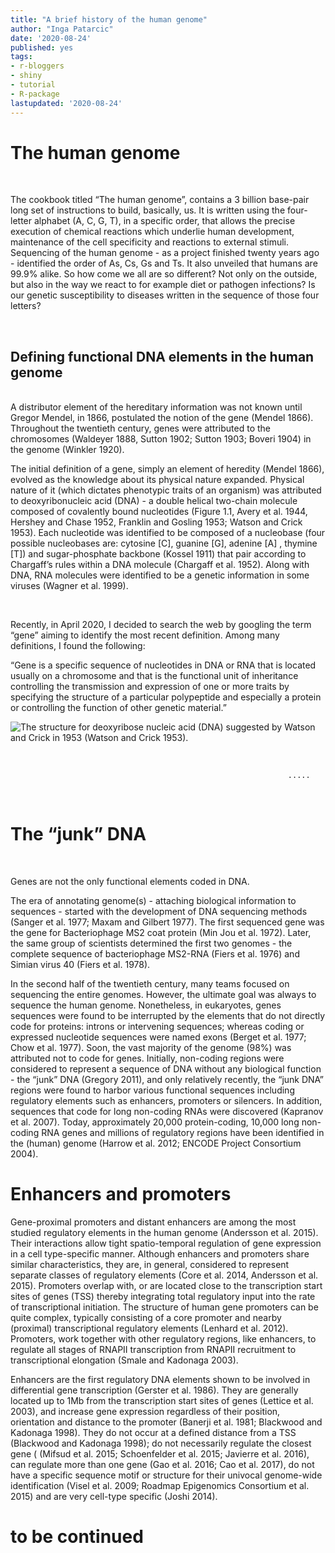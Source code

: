 ```yaml
---
title: "A brief history of the human genome"
author: "Inga Patarcic"
date: '2020-08-24'
published: yes
tags:
- r-bloggers
- shiny
- tutorial
- R-package
lastupdated: '2020-08-24'
---
```


 
  
# The human genome 
<br />
  
The cookbook titled “The human genome”, contains a 3 billion base-pair long set of instructions to build, basically, us. It is written using the four-letter alphabet (A, C, G, T), in a specific order, that allows the precise execution of chemical reactions which underlie human development, maintenance of the cell specificity and reactions to external stimuli. Sequencing of the human genome - as a project finished twenty years ago - identified the order of As, Cs, Gs and Ts. It also unveiled that humans are 99.9% alike. So how come we all are so different? Not only on the outside, but also in the way we react to for example diet or pathogen infections? Is our genetic susceptibility to diseases written in the sequence of those four letters?


  
<br />
  
## Defining functional DNA elements in the human genome
<br />
A distributor element of the hereditary information was not known until Gregor Mendel, in 1866, postulated the notion of the gene (Mendel 1866). Throughout the twentieth century, genes were attributed to the chromosomes (Waldeyer 1888, Sutton 1902; Sutton 1903; Boveri 1904) in the genome (Winkler 1920). 
<br />

The initial definition of a gene, simply an element of heredity (Mendel 1866), evolved as the knowledge about its physical nature expanded. Physical nature of it (which dictates phenotypic traits of an organism) was attributed to deoxyribonucleic acid (DNA) - a double helical two-chain molecule composed of covalently bound nucleotides (Figure 1.1, Avery et al. 1944, Hershey and Chase 1952, Franklin and Gosling 1953; Watson and Crick 1953). Each nucleotide was identified to be composed of a nucleobase (four possible nucleobases are: cytosine [C], guanine [G], adenine [A] , thymine [T]) and sugar-phosphate backbone (Kossel 1911) that  pair according to Chargaff’s rules within a DNA molecule (Chargaff et al. 1952). Along with DNA, RNA molecules were identified to be a genetic information in some viruses (Wagner et al. 1999).
 

<br />



Recently, in April 2020, I decided to search the web by googling the term “gene” aiming to identify the most recent definition. Among many definitions, I found the following:

“Gene is a specific sequence of nucleotides in DNA or RNA that is located usually on a chromosome and that is the functional unit of inheritance controlling the transmission and expression of one or more traits by specifying the structure of a particular polypeptide and especially a protein or controlling the function of other genetic material.”

![The structure for deoxyribose nucleic acid (DNA) suggested by Watson and Crick in 1953 (Watson and Crick 1953).](/myDNA/img/DNA..jpg)

<br />

                                                                  .....
                                                                  
                                                                  
 <br />       
 
# The “junk” DNA
<br />

Genes are not the only functional elements coded in DNA. 

The era of annotating genome(s) - attaching biological information to sequences - started with the development of DNA sequencing methods (Sanger et al. 1977; Maxam and Gilbert 1977). The first sequenced gene was the gene for Bacteriophage MS2 coat protein (Min Jou et al. 1972). Later, the same group of scientists determined the first two genomes - the complete sequence of bacteriophage MS2-RNA (Fiers et al. 1976) and Simian virus 40 (Fiers et al. 1978). 

In the second half of the twentieth century, many teams focused on sequencing the entire genomes. However, the ultimate goal was always to sequence the human genome. Nonetheless, in eukaryotes, genes sequences were found to be interrupted by the elements that do not directly code for proteins: introns or intervening sequences; whereas coding or expressed nucleotide sequences were named exons (Berget et al. 1977; Chow et al. 1977). Soon, the vast majority of the genome (98%) was attributed not to code for genes. Initially, non-coding regions were considered to represent a sequence of DNA without any biological function  - the “junk” DNA (Gregory 2011), and only relatively recently, the “junk DNA” regions were found to harbor various functional sequences including regulatory elements such as enhancers, promoters or silencers. In addition, sequences that code for long non-coding RNAs were discovered (Kapranov et al. 2007). Today, approximately 20,000 protein-coding, 10,000 long non-coding RNA genes and millions of regulatory regions have been identified in the (human) genome (Harrow et al. 2012;  ENCODE Project Consortium 2004). 


# Enhancers and promoters 


Gene-proximal promoters and distant enhancers are among the most studied regulatory elements in the human genome (Andersson et al. 2015). Their interactions allow tight spatio-temporal regulation of gene expression in a cell type-specific manner. Although enhancers and promoters share similar characteristics, they are, in general, considered to represent separate classes of regulatory elements (Core et al. 2014, Andersson et al. 2015). Promoters overlap with, or are located close to the transcription start sites of genes (TSS) thereby integrating total regulatory input into the rate of transcriptional initiation. The structure of human gene promoters can be quite complex, typically consisting of  a core promoter and nearby (proximal) transcriptional regulatory elements (Lenhard et al. 2012). Promoters, work together with other regulatory regions, like enhancers, to regulate all stages of RNAPII transcription from RNAPII recruitment to transcriptional elongation (Smale and Kadonaga 2003). 

Enhancers are the first regulatory DNA elements shown to be involved in differential gene transcription (Gerster et al. 1986). They are generally located up to 1Mb from the transcription start sites of genes (Lettice et al. 2003), and increase gene expression regardless of their position, orientation and distance to the promoter (Banerji et al. 1981; Blackwood and Kadonaga 1998). They do not occur at a defined distance from a TSS (Blackwood and Kadonaga 1998); do not necessarily regulate the closest gene ( (Mifsud et al. 2015; Schoenfelder et al. 2015; Javierre et al. 2016), can regulate more than one gene (Gao et al. 2016; Cao et al. 2017), do not have a specific sequence motif or structure for their univocal genome-wide identification (Visel et al. 2009; Roadmap Epigenomics Consortium et al. 2015) and are very cell-type specific (Joshi 2014). 


# to be continued



